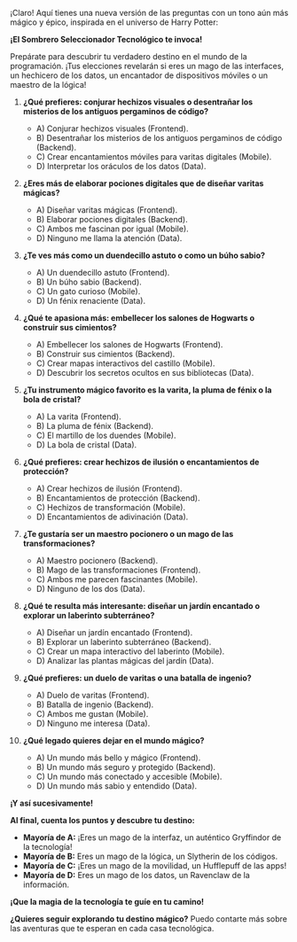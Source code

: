 ¡Claro! Aquí tienes una nueva versión de las preguntas con un tono aún más mágico y épico, inspirada en el universo de Harry Potter:

**¡El Sombrero Seleccionador Tecnológico te invoca!**

Prepárate para descubrir tu verdadero destino en el mundo de la programación. ¡Tus elecciones revelarán si eres un mago de las interfaces, un hechicero de los datos, un encantador de dispositivos móviles o un maestro de la lógica!

1. **¿Qué prefieres: conjurar hechizos visuales o desentrañar los misterios de los antiguos pergaminos de código?**
    * A) Conjurar hechizos visuales (Frontend).
    * B) Desentrañar los misterios de los antiguos pergaminos de código (Backend).
    * C) Crear encantamientos móviles para varitas digitales (Mobile).
    * D) Interpretar los oráculos de los datos (Data).

2. **¿Eres más de elaborar pociones digitales que de diseñar varitas mágicas?**
    * A) Diseñar varitas mágicas (Frontend).
    * B) Elaborar pociones digitales (Backend).
    * C) Ambos me fascinan por igual (Mobile).
    * D) Ninguno me llama la atención (Data).

3. **¿Te ves más como un duendecillo astuto o como un búho sabio?**
    * A) Un duendecillo astuto (Frontend).
    * B) Un búho sabio (Backend).
    * C) Un gato curioso (Mobile).
    * D) Un fénix renaciente (Data).

4. **¿Qué te apasiona más: embellecer los salones de Hogwarts o construir sus cimientos?**
    * A) Embellecer los salones de Hogwarts (Frontend).
    * B) Construir sus cimientos (Backend).
    * C) Crear mapas interactivos del castillo (Mobile).
    * D) Descubrir los secretos ocultos en sus bibliotecas (Data).

5. **¿Tu instrumento mágico favorito es la varita, la pluma de fénix o la bola de cristal?**
    * A) La varita (Frontend).
    * B) La pluma de fénix (Backend).
    * C) El martillo de los duendes (Mobile).
    * D) La bola de cristal (Data).

6. **¿Qué prefieres: crear hechizos de ilusión o encantamientos de protección?**
    * A) Crear hechizos de ilusión (Frontend).
    * B) Encantamientos de protección (Backend).
    * C) Hechizos de transformación (Mobile).
    * D) Encantamientos de adivinación (Data).

7. **¿Te gustaría ser un maestro pocionero o un mago de las transformaciones?**
    * A) Maestro pocionero (Backend).
    * B) Mago de las transformaciones (Frontend).
    * C) Ambos me parecen fascinantes (Mobile).
    * D) Ninguno de los dos (Data).

8. **¿Qué te resulta más interesante: diseñar un jardín encantado o explorar un laberinto subterráneo?**
    * A) Diseñar un jardín encantado (Frontend).
    * B) Explorar un laberinto subterráneo (Backend).
    * C) Crear un mapa interactivo del laberinto (Mobile).
    * D) Analizar las plantas mágicas del jardín (Data).

9. **¿Qué prefieres: un duelo de varitas o una batalla de ingenio?**
    * A) Duelo de varitas (Frontend).
    * B) Batalla de ingenio (Backend).
    * C) Ambos me gustan (Mobile).
    * D) Ninguno me interesa (Data).

10. **¿Qué legado quieres dejar en el mundo mágico?**
    * A) Un mundo más bello y mágico (Frontend).
    * B) Un mundo más seguro y protegido (Backend).
    * C) Un mundo más conectado y accesible (Mobile).
    * D) Un mundo más sabio y entendido (Data).

**¡Y así sucesivamente!**

**Al final, cuenta los puntos y descubre tu destino:**

* **Mayoría de A:** ¡Eres un mago de la interfaz, un auténtico Gryffindor de la tecnología!
* **Mayoría de B:** Eres un mago de la lógica, un Slytherin de los códigos.
* **Mayoría de C:** ¡Eres un mago de la movilidad, un Hufflepuff de las apps!
* **Mayoría de D:** Eres un mago de los datos, un Ravenclaw de la información.

**¡Que la magia de la tecnología te guíe en tu camino!**

**¿Quieres seguir explorando tu destino mágico?** Puedo contarte más sobre las aventuras que te esperan en cada casa tecnológica. 
